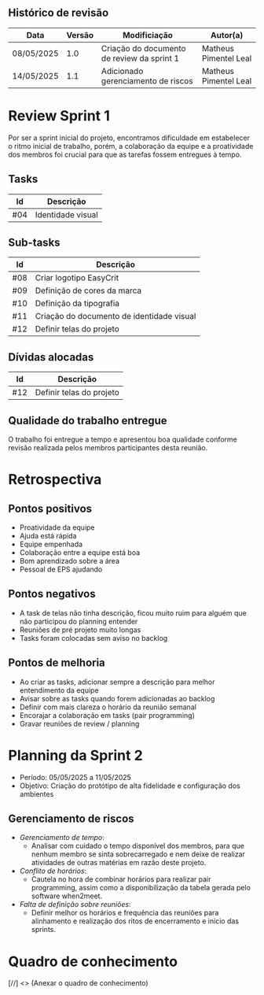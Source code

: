 ## Histórico de revisão
| Data | Versão | Modificiação | Autor(a) |
|------|--------|--------------|----------|
| 08/05/2025 | 1.0 | Criação do documento de review da sprint 1 | Matheus Pimentel Leal|
| 14/05/2025 | 1.1 | Adicionado gerenciamento de riscos | Matheus Pimentel Leal |

# Review Sprint 1
Por ser a sprint inicial do projeto, encontramos dificuldade em estabelecer o ritmo inicial de trabalho, porém, a colaboração da equipe e a proatividade dos membros foi crucial para que as tarefas fossem entregues à tempo.
## Tasks
| Id | Descrição |
|----|-----------|
| #04 | Identidade visual |

## Sub-tasks
| Id | Descrição |
|----|-----------|
| #08 | Criar logotipo EasyCrit |
| #09 | Definição de cores da marca |
| #10 | Definição da tipografia |
| #11 | Criação do documento de identidade visual |
| #12 | Definir telas do projeto |

## Dívidas alocadas
| Id | Descrição |
|----|-----------|
| #12 | Definir telas do projeto |

## Qualidade do trabalho entregue
O trabalho foi entregue a tempo e apresentou boa qualidade conforme revisão realizada pelos membros participantes desta reunião.

# Retrospectiva
## Pontos positivos
- Proatividade da equipe
- Ajuda está rápida
- Equipe empenhada
- Colaboração entre a equipe está boa
- Bom aprendizado sobre a área
- Pessoal de EPS ajudando

## Pontos negativos
- A task de telas não tinha descrição, ficou muito ruim para alguém que não participou do planning entender
- Reuniões de pré projeto muito longas
- Tasks foram colocadas sem aviso no backlog

## Pontos de melhoria
- Ao criar as tasks, adicionar sempre a descrição para melhor entendimento da equipe
- Avisar sobre as tasks quando forem adicionadas ao backlog
- Definir com mais clareza o horário da reunião semanal
- Encorajar a colaboração em tasks (pair programming)
- Gravar reuniões de review / planning

# Planning da Sprint 2
- Período: 05/05/2025 a 11/05/2025
- Objetivo: Criação do protótipo de alta fidelidade e configuração dos ambientes

## Gerenciamento de riscos
- _Gerenciamento de tempo_: 
    - Analisar com cuidado o tempo disponível dos membros, para que nenhum membro se sinta sobrecarregado e nem deixe de realizar atividades de outras matérias em razão deste projeto.
- _Conflito de horários_:
    - Cautela no hora de combinar horários para realizar pair programming, assim como a disponibilização da tabela gerada pelo software when2meet.
- _Falta de definição sobre reuniões_:
    - Definir melhor os horários e frequência das reuniões para alinhamento e realização dos ritos de encerramento e início das sprints.

# Quadro de conhecimento

[//] <> (Anexar o quadro de conhecimento)
